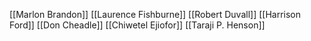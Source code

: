 [[Marlon Brandon]]
[[Laurence Fishburne]]
[[Robert Duvall]]
[[Harrison Ford]]
[[Don Cheadle]]
[[Chiwetel Ejiofor]]
[[Taraji P. Henson]]
